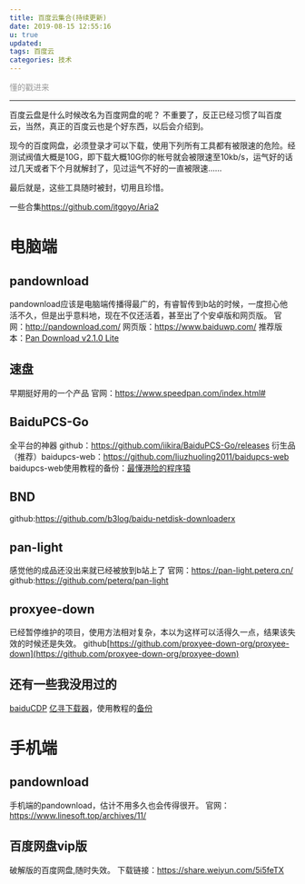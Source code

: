 ```yaml
---
title: 百度云集合(持续更新)
date: 2019-08-15 12:55:16
u: true
updated:
tags: 百度云
categories: 技术
---
```

<font color="#999999">懂的戳进来</font>

<!--more-->
---
百度云盘是什么时候改名为百度网盘的呢？
不重要了，反正已经习惯了叫百度云，当然，真正的百度云也是个好东西，以后会介绍到。

现今的百度网盘，必须登录才可以下载，使用下列所有工具都有被限速的危险。经测试阀值大概是10G，即下载大概10G你的帐号就会被限速至10kb/s，运气好的话过几天或者下个月就解封了，见过运气不好的一直被限速……

最后就是，这些工具随时被封，切用且珍惜。

一些合集<https://github.com/itgoyo/Aria2>

# 电脑端
## pandownload
pandownload应该是电脑端传播得最广的，有睿智传到b站的时候，一度担心他活不久，但是出乎意料地，现在不仅还活着，甚至出了个安卓版和网页版。
官网：http://pandownload.com/
网页版：https://www.baiduwp.com/
推荐版本：[Pan Download v2.1.0 Lite](https://share.weiyun.com/54jGNDv)

## 速盘
早期挺好用的一个产品
官网：<https://www.speedpan.com/index.html#>

## BaiduPCS-Go
全平台的神器
github：<https://github.com/iikira/BaiduPCS-Go/releases>
衍生品（推荐）baidupcs-web：<https://github.com/liuzhuoling2011/baidupcs-web>
baidupcs-web使用教程的备份：[最懂港险的程序猿](/temppage/20190815150743.mhtml)

## BND
github:<https://github.com/b3log/baidu-netdisk-downloaderx>

## pan-light
感觉他的成品还没出来就已经被放到b站上了
官网：<https://pan-light.peterq.cn/>
github:<https://github.com/peterq/pan-light>

## proxyee-down
已经暂停维护的项目，使用方法相对复杂，本以为这样可以活得久一点，结果该失效的时候还是失效。
github[https://github.com/proxyee-down-org/proxyee-down](https://github.com/proxyee-down-org/proxyee-down)

## 还有一些我没用过的
[baiduCDP](https://github.com/cool2528/baiduCDP)
[亿寻下载器](https://www.52pojie.cn/thread-959139-1-1.html)，使用教程的[备份](/temppage/20190815150919.mhtml)


# 手机端

## pandownload
手机端的pandownload，估计不用多久也会传得很开。
官网：<https://www.linesoft.top/archives/11/>

## 百度网盘vip版
破解版的百度网盘,随时失效。
下载链接：<https://share.weiyun.com/5i5feTX>